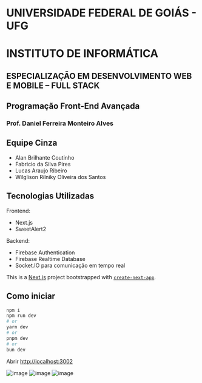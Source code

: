 # UNIVERSIDADE FEDERAL DE GOIÁS - UFG

# INSTITUTO DE INFORMÁTICA

## ESPECIALIZAÇÃO EM DESENVOLVIMENTO WEB E MOBILE – FULL STACK

## Programação Front-End Avançada

### Prof. Daniel Ferreira Monteiro Alves

## **Equipe Cinza**

- Alan Brilhante Coutinho
- Fabricio da Silva Pires
- Lucas Araujo Ribeiro
- Wilglison Rilniky Oliveira dos Santos

## Tecnologias Utilizadas
Frontend:
- Next.js
- SweetAlert2

Backend:
- Firebase Authentication
- Firebase Realtime Database
- Socket.IO para comunicação em tempo real

This is a [Next.js](https://nextjs.org) project bootstrapped with [`create-next-app`](https://nextjs.org/docs/app/api-reference/cli/create-next-app).

## Como iniciar

```bash
npm i
npm run dev
# or
yarn dev
# or
pnpm dev
# or
bun dev
```

Abrir [http://localhost:3002](http://localhost:3002)

![image](https://github.com/user-attachments/assets/3a96206a-c755-4cde-af07-fa743a07c94c)
![image](https://github.com/user-attachments/assets/b7959aa4-7f6d-40a2-a9ea-7415ea1b06f0)
![image](https://github.com/user-attachments/assets/67d5cca0-88f2-483e-88b3-53bf3333c766)








